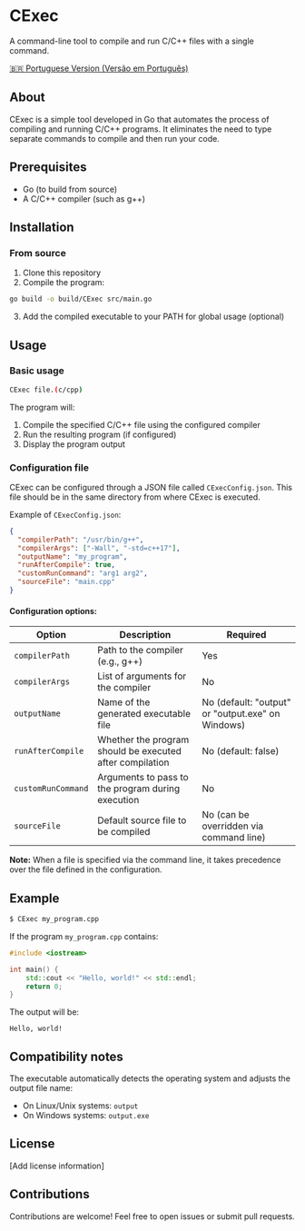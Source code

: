 # CExec

A command-line tool to compile and run C/C++ files with a single command.

[🇧🇷 Portuguese Version (Versão em Português)](README.pt-br.md)

## About

CExec is a simple tool developed in Go that automates the process of compiling and running C/C++ programs. It eliminates the need to type separate commands to compile and then run your code.

## Prerequisites

- Go (to build from source)
- A C/C++ compiler (such as g++)

## Installation

### From source

1. Clone this repository
2. Compile the program:

```bash
go build -o build/CExec src/main.go
```

3. Add the compiled executable to your PATH for global usage (optional)

## Usage

### Basic usage

```bash
CExec file.(c/cpp)
```

The program will:

1. Compile the specified C/C++ file using the configured compiler
2. Run the resulting program (if configured)
3. Display the program output

### Configuration file

CExec can be configured through a JSON file called `CExecConfig.json`. This file should be in the same directory from where CExec is executed.

Example of `CExecConfig.json`:

```json
{
  "compilerPath": "/usr/bin/g++",
  "compilerArgs": ["-Wall", "-std=c++17"],
  "outputName": "my_program",
  "runAfterCompile": true,
  "customRunCommand": "arg1 arg2",
  "sourceFile": "main.cpp"
}
```

#### Configuration options:

| Option             | Description                                              | Required                                          |
| ------------------ | -------------------------------------------------------- | ------------------------------------------------- |
| `compilerPath`     | Path to the compiler (e.g., g++)                         | Yes                                               |
| `compilerArgs`     | List of arguments for the compiler                       | No                                                |
| `outputName`       | Name of the generated executable file                    | No (default: "output" or "output.exe" on Windows) |
| `runAfterCompile`  | Whether the program should be executed after compilation | No (default: false)                               |
| `customRunCommand` | Arguments to pass to the program during execution        | No                                                |
| `sourceFile`       | Default source file to be compiled                       | No (can be overridden via command line)           |

**Note:** When a file is specified via the command line, it takes precedence over the file defined in the configuration.

## Example

```bash
$ CExec my_program.cpp
```

If the program `my_program.cpp` contains:

```cpp
#include <iostream>

int main() {
    std::cout << "Hello, world!" << std::endl;
    return 0;
}
```

The output will be:

```
Hello, world!
```

## Compatibility notes

The executable automatically detects the operating system and adjusts the output file name:

- On Linux/Unix systems: `output`
- On Windows systems: `output.exe`

## License

[Add license information]

## Contributions

Contributions are welcome! Feel free to open issues or submit pull requests.
